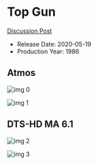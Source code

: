 # Top Gun

[Discussion Post](https://www.avsforum.com/threads/bass-eq-for-filtered-movies.2995212/post-57672782)

* Release Date: 2020-05-19
* Production Year: 1986

## Atmos

![img 0](https://i.imgur.com/PNxvSPw.jpg)

![img 1](https://i.imgur.com/jnZDBUK.png)

## DTS-HD MA 6.1

![img 2](https://i.imgur.com/xHVOUOL.jpg)

![img 3](https://i.imgur.com/Nc73B2A.jpg)


